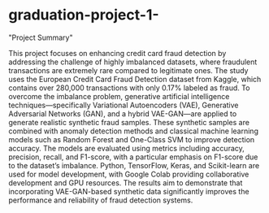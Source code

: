 # graduation-project-1-
 
"Project Summary"

This project focuses on enhancing credit card fraud detection by addressing the challenge of highly imbalanced datasets, where fraudulent transactions are extremely rare compared to legitimate ones. The study uses the European Credit Card Fraud Detection dataset from Kaggle, which contains over 280,000 transactions with only 0.17% labeled as fraud. To overcome the imbalance problem, generative artificial intelligence techniques—specifically Variational Autoencoders (VAE), Generative Adversarial Networks (GAN), and a hybrid VAE-GAN—are applied to generate realistic synthetic fraud samples. These synthetic samples are combined with anomaly detection methods and classical machine learning models such as Random Forest and One-Class SVM to improve detection accuracy. The models are evaluated using metrics including accuracy, precision, recall, and F1-score, with a particular emphasis on F1-score due to the dataset’s imbalance. Python, TensorFlow, Keras, and Scikit-learn are used for model development, with Google Colab providing collaborative development and GPU resources. The results aim to demonstrate that incorporating VAE-GAN-based synthetic data significantly improves the performance and reliability of fraud detection systems.

